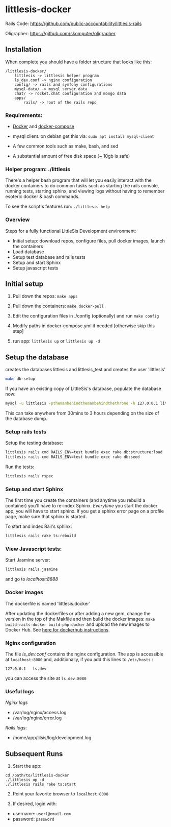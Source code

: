 # littlesis-docker

Rails Code: https://github.com/public-accountability/littlesis-rails

Oligrapher: https://github.com/skomputer/oligrapher

## Installation

When complete you should have a folder structure that looks like this:

```
/littlesis-docker/
	littlesis -> littlesis helper program
	ls_dev.conf -> nginx configuration
	config/ -> rails and symfony configurations
	mysql-data/ -> mysql server data
	chat/ -> rocket.chat configuration and mongo data
	apps/
		rails/ -> root of the rails repo

```

### Requirements:

* [Docker](https://www.docker.com/community-edition) and [docker-compose](https://docs.docker.com/compose/install/)

* mysql client. on debian get this via: ``` sudo apt install mysql-client ```

* A few common tools such as make, bash, and sed

* A substantial amount of free disk space (~ 10gb is safe)

### Helper program: ./littlesis

There's a helper bash program that will let you easily interact with the docker containers to do common tasks such as starting the rails console, running tests, starting sphinx, and viewing logs without having to remember esoteric docker & bash commands.

To see the script's features run: ``` ./littlesis help ```

### Overview

Steps for a fully functional LittleSis Development environment:

* Initial setup: download repos, configure files, pull docker images, launch the containers
* Load database
* Setup test database and rails tests
* Setup and start Sphinx
* Setup javascript tests


## Initial setup

1) Pull down the repos: ``` make apps ```

2) Pull down the containers: ``` make docker-pull ```

3) Edit the configuration files in ./config (optionally) and run ``` make config ```

4) Modify paths in docker-compose.yml if needed [otherwise skip this step]

5) run app: ``` littlesis up ``` or ``` littlesis up -d ```

## Setup the database

creates the databases littlesis and littlesis_test and creates the user 'littlesis'

``` bash
make db-setup
```

If you have an existing copy of LittleSis's database, populate the database now:

``` bash
mysql -u littlesis -pthemanbehindthemanbehindthethrone -h 127.0.0.1 littlesis < path/to/littlesis_db.sql
```

This can take anywhere from 30mins to 3 hours depending on the size of the database dump.

### Setup rails tests

Setup the testing database:

``` bash
littlesis rails cmd RAILS_ENV=test bundle exec rake db:structure:load
littlesis rails cmd RAILS_ENV=test bundle exec rake db:seed
```

Run the tests:
``` bash
littlesis rails rspec
```

### Setup and start Sphinx

The first time you create the containers (and anytime you rebuild a container) you'll have to re-index Sphinx. _Everytime_ you start the docker app, you will have to start sphinx. If you get a sphinx error page on a profile page, make sure that sphinx is started.

To start and index Rail's sphinx:

``` bash
littlesis rails rake ts:rebuild
```

### View Javascript tests:

Start Jasmine server:

``` bash
littlesis rails jasmine
```

and go to _localhost:8888_


### Docker images

The dockerfile is named 'littlesis.docker'

After updating the dockerfiles or after adding a new gem, change the version in the top of the Makfile and then build the docker images: ``` make build-rails-docker build-php-docker ``` and upload the new images to Docker Hub. See [here for dockerhub instructions](https://docs.docker.com/engine/getstarted/step_six/).

### Nginx configuration

The file _ls_dev.conf_ contains the nginx configuration.
The app is accessible at ``` localhost:8080 ``` and, additionally, if you add this lines to  ``` /etc/hosts ``` :

```
127.0.0.1	ls.dev
```

you can access the site at ``` ls.dev:8080 ```

### Useful logs

*Nginx logs*
  - /var/log/nginx/access.log
  - /var/log/nginx/error.log

*Rails logs*:
   - /home/app/lilsis/log/development.log

## Subsequent Runs

1. Start the app:

```
cd /path/to/littlesis-docker
./littlesis up -d
./littlesis rails rake ts:start
```

2. Point your favorite browser to `localhost:8008`

3. If desired, login with:

* username: `user1@email.com`
* password: `password`
